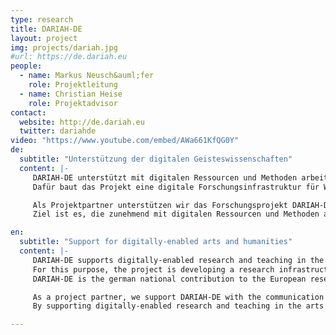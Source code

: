 ```yaml
---
type: research
title: DARIAH-DE
layout: project
img: projects/dariah.jpg
#url: https://de.dariah.eu
people:
  - name: Markus Neusch&auml;fer
    role: Projektleitung
  - name: Christian Heise
    role: Projektadvisor
contact:
  website: http://de.dariah.eu
  twitter: dariahde
video: "https://www.youtube.com/embed/AWa661KfQG0Y"
de:
  subtitle: "Unterstützung der digitalen Geisteswissenschaften"
  content: |-
     DARIAH-DE unterstützt mit digitalen Ressourcen und Methoden arbeitende Geistes- und KulturwissenschaftlerInnen in Forschung und Lehre.
     Dafür baut das Projekt eine digitale Forschungsinfrastruktur für Werkzeuge und Forschungsdaten auf und entwickelt Materialien für Lehre und Weiterbildung im Bereich der Digital Humanities (DH).

     Als Projektpartner unterstützen wir das Forschungsprojekt DARIAH-DE bei der Kommunikation und Dissemination rund um Ausrichtung, Inhalte und Ergebnisse der digitalen Geisteswissenschaften (Digital Humanities).
     Ziel ist es, die zunehmend mit digitalen Ressourcen und Methoden arbeitenden Geistes- und Kulturwissenschaftler in Forschung und Lehre zu betreuen und so die Nutzung von digitalen Inhalten, Ressourcen, Werkzeugen und offenen Forschungsinfrastrukturen zu fördern.

en:
  subtitle: "Support for digitally-enabled arts and humanities"
  content: |-
     DARIAH-DE supports digitally-enabled research and teaching in the arts and humanities.
     For this purpose, the project is developing a research infrastructure in support of service and research data as well as materials for research and teaching in the Digital Humanities.
     DARIAH-DE is the german national contribution to the European research infrastructure "DARIAH-EU - Digital Research Infrastructure for the Arts and Humanities" within the framework of ESFRI.

     As a project partner, we support DARIAH-DE with the communication and dissemination of the allignment, content, and results of the digital humanities.
     By supporting digitally-enabled research and teaching in the arts and humanities, we hope to further the progression of the field and thereby the use of digital content, ressources, tools, and open research infrastructures.

---
```

